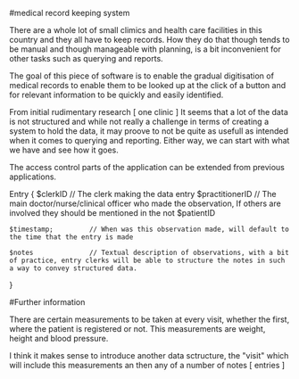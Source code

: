 #medical record keeping system

There are a whole lot of small climics and health care facilities in this country and they all have to keep records. How they do that though tends to be manual and though manageable with planning, is a bit inconvenient for other tasks such as querying and reports.

The goal of this piece of software is to enable the gradual digitisation of medical records to enable them to be looked up at the click of a button and for relevant information to be quickly and easily identified.

From initial rudimentary research [ one clinic ] It seems that a lot of the data is not structured and while not really a challenge in terms of creating a system to hold the data, it may proove to not be quite as usefull as intended when it comes to querying and reporting. Either way, we can start with what we have and see how it goes.

The access control parts of the application can be extended from previous applications.

Entry {
	$clerkID			// The clerk making the data entry
	$practitionerID		// The main doctor/nurse/clinical officer who made the observation, If others are involved they should be mentioned in the not
	$patientID

	$timestamp;			// When was this observation made, will default to the time that the entry is made
	
	$notes				// Textual description of observations, with a bit of practice, entry clerks will be able to structure the notes in such a way to convey structured data.

}

#Further information

There are certain measurements to be taken at every visit, whether the first, where the patient is registered or not. This measurements are weight, height and blood pressure.

I think it makes sense to introduce another data sctructure, the "visit" which will include this measurements an then any of a number of notes [ entries ]

